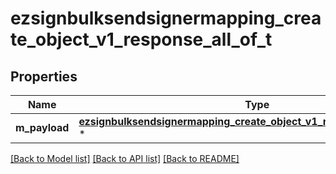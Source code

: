 # ezsignbulksendsignermapping_create_object_v1_response_all_of_t

## Properties
Name | Type | Description | Notes
------------ | ------------- | ------------- | -------------
**m_payload** | [**ezsignbulksendsignermapping_create_object_v1_response_m_payload_t**](ezsignbulksendsignermapping_create_object_v1_response_m_payload.md) \* |  | 

[[Back to Model list]](../README.md#documentation-for-models) [[Back to API list]](../README.md#documentation-for-api-endpoints) [[Back to README]](../README.md)


